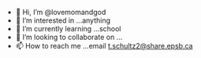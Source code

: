- 👋 Hi, I’m @lovemomandgod
- 👀 I’m interested in ...anything
- 🌱 I’m currently learning ...school
- 💞️ I’m looking to collaborate on ...
- 📫 How to reach me ...email t.schultz2@share.epsb.ca

<!---
lovemomandgod/lovemomandgod is a ✨ special ✨ repository because its `README.md` (this file) appears on your GitHub profile.
You can click the Preview link to take a look at your changes.
--->
